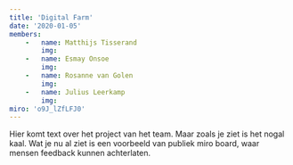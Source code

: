 ```yaml
---
title: 'Digital Farm'
date: '2020-01-05'
members:
    -   name: Matthijs Tisserand
        img:
    -   name: Esmay Onsoe
        img:
    -   name: Rosanne van Golen
        img:
    -   name: Julius Leerkamp
        img: 
miro: 'o9J_lZfLFJ0'
---
```


Hier komt text over het project van het team. Maar zoals je ziet is het nogal kaal. Wat je nu al ziet is een voorbeeld van publiek miro board, waar mensen feedback kunnen achterlaten.

